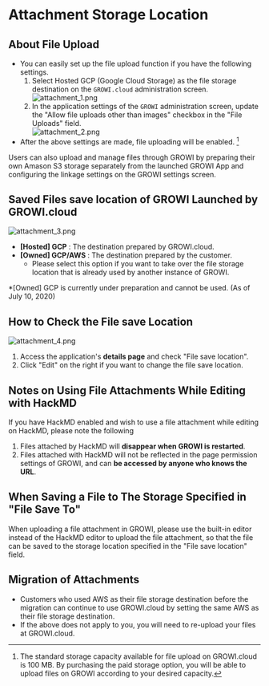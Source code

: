 # Attachment Storage Location

## About File Upload

- You can easily set up the file upload function if you have the following settings.
    1. Select Hosted GCP (Google Cloud Storage) as the file storage destination on the `GROWI.cloud`  administration screen.  
![attachment_1.png](/assets/images/en/attachment_1.png)
    2. In the application settings of the `GROWI` administration screen, update the "Allow file uploads other than images" checkbox in the "File Uploads" field.  
![attachment_2.png](/assets/images/en/attachment_2.png)
- After the above settings are made, file uploading will be enabled. [^1]

Users can also upload and manage files through GROWI by preparing their own Amason S3 storage separately from the launched GROWI App and configuring the linkage settings on the GROWI settings screen.

[^1]: The standard storage capacity available for file upload on GROWI.cloud is 100 MB.
By purchasing the paid storage option, you will be able to upload files on GROWI according to your desired capacity.


## Saved Files save location of GROWI Launched by GROWI.cloud

![attachment_3.png](/assets/images/en/attachment_3.png)

- **[Hosted] GCP** : The destination prepared by GROWI.cloud.
- **[Owned] GCP/AWS** : The destination prepared by the customer.
  - Please select this option if you want to take over the file storage location that is already used by another instance of GROWI.

*[Owned] GCP is currently under preparation and cannot be used. (As of July 10, 2020)


## How to Check the File save Location

![attachment_4.png](/assets/images/en/attachment_4.png)

1. Access the application's **details page** and check "File save location".
2. Click "Edit" on the right if you want to change the file save location.

## Notes on Using File Attachments While Editing with HackMD

If you have HackMD enabled and wish to use a file attachment while editing on HackMD, please note the following

1. Files attached by HackMD will **disappear when GROWI is restarted**.
2. Files attached with HackMD will not be reflected in the page permission settings of GROWI, and can **be accessed by anyone who knows the URL**.

## When Saving a File to The Storage Specified in "File Save To"

When uploading a file attachment in GROWI, please use the built-in editor instead of the HackMD editor to upload the file attachment, so that the file can be saved to the storage location specified in the "File save location" field.

## Migration of Attachments

- Customers who used AWS as their file storage destination before the migration can continue to use GROWI.cloud by setting the same AWS as their file storage destination.
- If the above does not apply to you, you will need to re-upload your files at GROWI.cloud.
